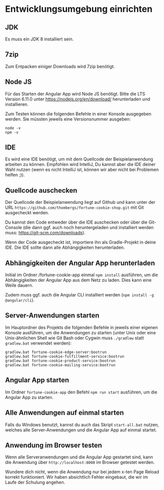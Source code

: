 # Entwicklungsumgebung einrichten

## JDK
Es muss ein JDK 8 installiert sein.

## 7zip
Zum Entpacken einiger Downloads wird 7zip benötigt.

## Node JS

Für das Starten der Angular App wird Node JS benötigt. Bitte die
LTS Version 6.11.0 unter https://nodejs.org/en/download/ herunterladen und installieren.

Zum Testen können die folgenden Befehle in einer Konsole ausgegeben werden. Sie müssten
jeweils eine Versionsnummer ausgeben:

```
node -v
npm -v
```

## IDE

Es wird eine IDE benötigt, um mit dem Quellcode der Beispielanwendung arbeiten zu können.
Empfohlen wird IntelliJ, Du kannst aber die IDE deiner Wahl nutzen (wenn es nicht IntelliJ
ist, können wir aber nicht bei Problemen helfen ;)).

## Quellcode auschecken

Der Quellcode der Beispielanwendung liegt auf Github und kann unter der URL
`https://github.com/thombergs/fortune-cookie-shop.git` mit Git ausgecheckt werden.

Du kannst den Code entweder über die IDE auschecken oder über die Git-Console 
(die dann ggf. auch noch heruntergeladen und installiert werden muss: https://git-scm.com/downloads).

Wenn der Code ausgecheckt ist, importiere ihn als Gradle-Projekt in deine IDE. Die IDE sollte dann alle
Abhängigkeiten herunterladen.

## Abhängigkeiten der Angular App herunterladen

Initial im Ordner /fortune-cookie-app einmal `npm install` ausführen, um die Abhängigkeiten der Angular App aus dem Netz zu laden. Dies kann eine Weile dauern.

Zudem muss ggf. auch die Angular CLI installiert werden (`npm install -g @angular/cli`).

## Server-Anwendungen starten

Im Hauptordner des Projekts die folgenden Befehle in jeweils einer eigenen Konsole ausführen, um die Anwendungen zu starten
(unter Unix oder eine Unix-ähnlichen Shell wie Git Bash oder Cygwin muss `./gradlew` statt `gradlew.bat` verwendet werden):

```
gradlew.bat fortune-cookie-edge-server:bootrun
gradlew.bat fortune-cookie-fulfillment-service:bootrun
gradlew.bat fortune-cookie-product-service:bootrun
gradlew.bat fortune-cookie-mailing-service:bootrun
```

## Angular App starten

Im Ordner `fortune-cookie-app` den Befehl `npm run start` ausführen, um die Angular App zu starten. 

## Alle Anwendungen auf einmal starten

Falls du Windows benutzt, kannst du auch das Skript `start-all.bat` nutzen, welches alle 
Server-Anwendungen und die Angular App auf einmal startet.

## Anwendung im Browser testen

Wenn alle Serveranwendungen und die Angular App gestartet sind, kann die Anwendung über `http://localhost:8000`
im Browser getestet werden.

Wundere dich nicht, wenn die Anwendung nur bei jedem x-ten Page Reload korrekt funktioniert. Wir haben absichtlich Fehler eingebaut,
die wir im Laufe der Schulung angehen.
